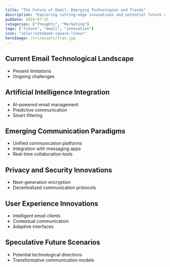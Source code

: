 ```yaml
---
title: "The Future of Email: Emerging Technologies and Trends"
description: "Exploring cutting-edge innovations and potential future directions in email technology"
pubDate: 2024-07-15
categories: ["Thoughts", "Marketing"]
tags: ["future", "email", "innovation"]
icon: "solar:notebook-square-linear"
heroImage: /src/assets/fran.jpg
---
```


## Current Email Technological Landscape

- Present limitations
- Ongoing challenges

## Artificial Intelligence Integration

- AI-powered email management
- Predictive communication
- Smart filtering

## Emerging Communication Paradigms

- Unified communication platforms
- Integration with messaging apps
- Real-time collaboration tools

## Privacy and Security Innovations

- Next-generation encryption
- Decentralized communication protocols

## User Experience Innovations

- Intelligent email clients
- Contextual communication
- Adaptive interfaces

## Speculative Future Scenarios

- Potential technological directions
- Transformative communication models
